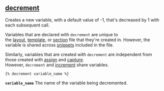 ## [decrement](https://shopify.dev/docs/api/liquid/tags/decrement)

Creates a new variable, with a default value of -1, that's decreased by 1 with each subsequent call.

Variables that are declared with `decrement` are unique to the [layout](https://shopify.dev/themes/architecture/layouts), [template](https://shopify.dev/themes/architecture/templates), or [section](https://shopify.dev/themes/architecture/sections) file that they're created in. However, the variable is shared across [snippets](https://shopify.dev/themes/architecture#snippets) included in the file.

Similarly, variables that are created with `decrement` are independent from those created with [assign](https://shopify.dev/docs/api/liquid/tags/assign) and [capture](https://shopify.dev/docs/api/liquid/tags/capture). However, `decrement` and [increment](https://shopify.dev/docs/api/liquid/tags/increment) share variables.

```liquid
{% decrement variable_name %}
```

**`variable_name`**
The name of the variable being decremented.
